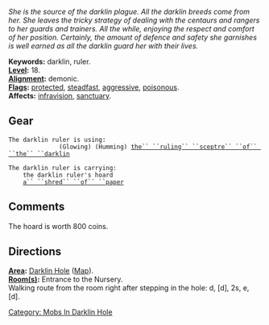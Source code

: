 *She is the source of the darklin plague. All the darklin breeds come
from her. She leaves the tricky strategy of dealing with the centaurs
and rangers to her guards and trainers. All the while, enjoying the
respect and comfort of her position. Certainly, the amount of defence
and safety she garnishes is well earned as all the darklin guard her
with their lives.*

**Keywords:** darklin, ruler.  
**[Level](Level "wikilink"):** 18.  
**[Alignment](Alignment "wikilink"):** demonic.  
**[Flags](:Category:_Mob_Types "wikilink"):**
[protected](Protected_Mobs "wikilink"),
[steadfast](Sentinel_Mobs "wikilink"),
[aggressive](Aggressive_Mobs "wikilink"),
[poisonous](Biting_Mobs "wikilink").  
**Affects:** [infravision](Infravision "wikilink"),
[sanctuary](Sanctuary "wikilink").  

## Gear

`The darklin ruler is using:`  
<held>`              (Glowing) (Humming) `[`the`` ``ruling`` ``sceptre`` ``of`` ``the`` ``darklin`](Ruling_Sceptre_Of_The_Darklin "wikilink")

`The darklin ruler is carrying:`  
`    the darklin ruler's hoard`  
`    `[`a`` ``shred`` ``of`` ``paper`](Mistyblue's_Boots_Of_Farstriding "wikilink")

## Comments

The hoard is worth 800 coins.

## Directions

**[Area](:Category:_Areas "wikilink"):** [Darklin
Hole](:Category:_Darklin_Hole "wikilink")
([Map](Darklin_Hole_Map "wikilink")).  
**[Room(s)](:Category:_Rooms "wikilink"):** Entrance to the Nursery.  
Walking route from the room right after stepping in the hole: d, \[d\],
2s, e, \[d\].

[Category: Mobs In Darklin
Hole](Category:_Mobs_In_Darklin_Hole "wikilink")
